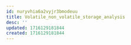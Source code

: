 ```yaml
---
id: nuryvhia6a2vyjr3bmodeuu
title: Volatile_non_volatile_storage_analysis
desc: ''
updated: 1716129181844
created: 1716129181844
---
```

